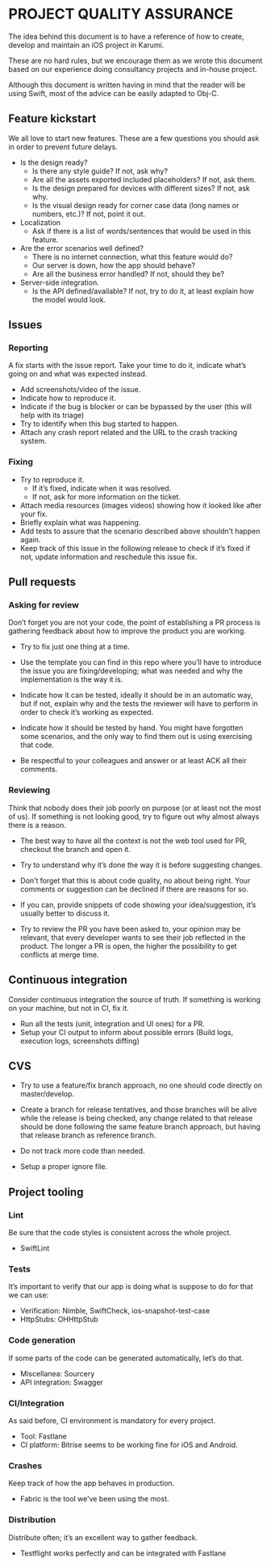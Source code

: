 # PROJECT QUALITY ASSURANCE #

The idea behind this document is to have a reference of how to create, develop and maintain an iOS project in Karumi.

These are no hard rules, but we encourage them as we wrote this document based on our experience doing consultancy projects and in-house project.

Although this document is written having in mind that the reader will be using Swift, most of the advice can be easily adapted to Obj-C.

## Feature kickstart ##

We all love to start new features. These are a few questions you should ask in order to prevent future delays.

* Is the design ready?
    * Is there any style guide? If not, ask why?
    * Are all the assets exported included placeholders? If not, ask them.
    * Is the design prepared for devices with different sizes? If not, ask why.
    * Is the visual design ready for corner case data (long names or numbers, etc.)? If not, point it out.
* Localization
    * Ask if there is a list of words/sentences that would be used in this feature.
* Are the error scenarios well defined?
    * There is no internet connection, what this feature would do?
    * Our server is down, how the app should behave?
    * Are all the business error handled? If not, should they be?
* Server-side integration.
    * Is the API defined/available? If not, try to do it, at least explain how the model would look.

## Issues ##

### Reporting ###
A fix starts with the issue report. Take your time to do it, indicate what’s going on and what was expected instead.

* Add screenshots/video of the issue.
* Indicate how to reproduce it.
* Indicate if the bug is blocker or can be bypassed by the user (this will help with its triage)
* Try to identify when this bug started to happen.
* Attach any crash report related and the URL to the crash tracking system.

### Fixing ###

* Try to reproduce it. 
    * If it’s fixed, indicate when it was resolved.
    * If not, ask for more information on the ticket.
* Attach media resources (images videos) showing how it looked like after your fix.
* Briefly explain what was happening.
* Add tests to assure that the scenario described above shouldn’t happen again.
* Keep track of this issue in the following release to check if it’s fixed if not, update information and reschedule this issue fix.

## Pull requests ##

### Asking for review ###

Don’t forget you are not your code, the point of establishing a PR process is gathering feedback about how to improve the product you are working.

* Try to fix just one thing at a time.

* Use the template you can find in this repo where you’ll have to introduce the issue you are fixing/developing; what was needed and why the implementation is the way it is.

* Indicate how it can be tested, ideally it should be in an automatic way, but if not, explain why and the tests the reviewer will have to perform in order to check it’s working as expected.

* Indicate how it should be tested by hand. You might have forgotten some scenarios, and the only way to find them out is using exercising that code.

* Be respectful to your colleagues and answer or at least ACK all their comments.

### Reviewing ###

Think that nobody does their job poorly on purpose (or at least not the most of us). If something is not looking good, try to figure out why almost always there is a reason.

* The best way to have all the context is not the web tool used for PR, checkout the branch and open it.

* Try to understand why it’s done the way it is before suggesting changes.

* Don’t forget that this is about code quality, no about being right. Your comments or suggestion can be declined if there are reasons for so.

* If you can, provide snippets of code showing your idea/suggestion, it’s usually better to discuss it.

* Try to review the PR you have been asked to, your opinion may be relevant, that every developer wants to see their job reflected in the product. The longer a PR is open, the higher the possibility to get conflicts at merge time.


## Continuous integration ##

Consider continuous integration the source of truth. If something is working on your machine, but not in CI, fix it.

* Run all the tests (unit, integration and UI ones) for a PR.
* Setup your CI output to inform about possible errors (Build logs, execution logs, screenshots diffing)

## CVS ##

* Try to use a feature/fix branch approach, no one should code directly on master/develop.

* Create a branch for release tentatives, and those branches will be alive while the release is being checked, any change related to that release should be done following the same feature branch approach, but having that release branch as reference branch.

* Do not track more code than needed.

* Setup a proper ignore file.

## Project tooling ##

### Lint ###

Be sure that the code styles is consistent across the whole project.

* SwiftLint

### Tests ###

It’s important to verify that our app is doing what is suppose to do for that we can use:

* Verification: Nimble, SwiftCheck, ios-snapshot-test-case
* HttpStubs: OHHttpStub

### Code generation ###

If some parts of the code can be generated automatically, let’s do that.

* Miscellanea: Sourcery
* API integration: Swagger

### CI/Integration ###

As said before, CI environment is mandatory for every project.

* Tool: Fastlane
* CI platform: Bitrise seems to be working fine for iOS and Android.

### Crashes ###

Keep track of how the app behaves in production.

* Fabric is the tool we’ve been using the most.

### Distribution ###

Distribute often; it’s an excellent way to gather feedback.

* Testflight works perfectly and can be integrated with Fastlane